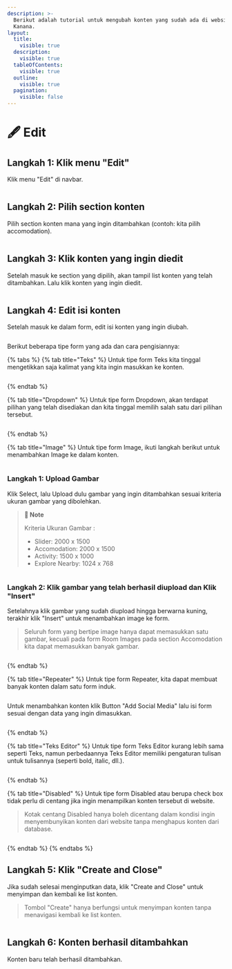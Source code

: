 ```yaml
---
description: >-
  Berikut adalah tutorial untuk mengubah konten yang sudah ada di website
  Kanana.
layout:
  title:
    visible: true
  description:
    visible: true
  tableOfContents:
    visible: true
  outline:
    visible: true
  pagination:
    visible: false
---
```


# 🖋️ Edit

## Langkah 1: Klik menu "Edit"

Klik menu "Edit" di navbar.

<figure><img src=".gitbook/assets/1_All.png" alt=""><figcaption></figcaption></figure>

## Langkah 2: Pilih section konten&#x20;

Pilih section konten mana yang ingin ditambahkan (contoh: kita pilih accomodation).

<figure><img src=".gitbook/assets/2_All (1).png" alt=""><figcaption></figcaption></figure>

## Langkah 3: Klik konten yang ingin diedit

Setelah masuk ke section yang dipilih,  akan tampil list konten yang telah ditambahkan. Lalu klik konten yang ingin diedit.

<figure><img src=".gitbook/assets/3_Edit.png" alt=""><figcaption></figcaption></figure>

## Langkah 4: Edit isi konten

Setelah masuk ke dalam form, edit isi konten yang ingin diubah.

<figure><img src=".gitbook/assets/4_edit_new.png" alt=""><figcaption></figcaption></figure>

Berikut beberapa tipe form yang ada dan cara pengisiannya:

{% tabs %}
{% tab title="Teks" %}
Untuk tipe form Teks kita tinggal mengetikkan saja kalimat yang kita ingin masukkan ke konten.

<figure><img src=".gitbook/assets/4_Create_Teks.png" alt=""><figcaption></figcaption></figure>
{% endtab %}

{% tab title="Dropdown" %}
Untuk tipe form Dropdown, akan terdapat pilihan yang telah disediakan dan kita tinggal memilih salah satu dari pilihan tersebut.

<figure><img src=".gitbook/assets/dropdown.png" alt=""><figcaption></figcaption></figure>
{% endtab %}

{% tab title="Image" %}
Untuk tipe form Image, ikuti langkah berikut untuk menambahkan Image ke dalam konten.

<figure><img src=".gitbook/assets/4_Create_Image.png" alt=""><figcaption></figcaption></figure>

### Langkah 1: Upload Gambar

Klik Select, lalu Upload dulu gambar yang ingin ditambahkan sesuai kriteria ukuran gambar yang dibolehkan.

> **📓 Note**
>
> Kriteria Ukuran Gambar :&#x20;
>
> * Slider: 2000 x 1500&#x20;
> * Accomodation: 2000 x 1500&#x20;
> * Activity: 1500 x 1000&#x20;
> * Explore Nearby: 1024 x 768

<div align="center" data-full-width="false"><figure><img src=".gitbook/assets/5-1_Create&#x26;Edit.png" alt=""><figcaption></figcaption></figure></div>

### Langkah 2: Klik gambar yang telah berhasil diupload dan Klik "Insert"

Setelahnya klik gambar yang sudah diupload hingga berwarna kuning, terakhir klik "Insert" untuk menambahkan image ke form.

> Seluruh form yang bertipe image hanya dapat memasukkan satu gambar, kecuali pada form Room Images pada section Accomodation kita dapat memasukkan banyak gambar.

<figure><img src=".gitbook/assets/5-2_Create&#x26;Edit.png" alt=""><figcaption></figcaption></figure>
{% endtab %}

{% tab title="Repeater" %}
Untuk tipe form Repeater, kita dapat membuat banyak konten dalam satu form induk.

<div align="left"><figure><img src=".gitbook/assets/repeater1.png" alt=""><figcaption></figcaption></figure></div>

Untuk menambahkan konten klik Button "Add Social Media" lalu isi  form sesuai dengan data yang ingin dimasukkan.

<figure><img src=".gitbook/assets/repeater2.png" alt=""><figcaption></figcaption></figure>
{% endtab %}

{% tab title="Teks Editor" %}
Untuk tipe form Teks Editor kurang lebih sama seperti Teks, namun perbedaannya Teks Editor memiliki pengaturan tulisan untuk tulisannya (seperti bold, italic, dll.).

<figure><img src=".gitbook/assets/teks_editor.png" alt=""><figcaption></figcaption></figure>
{% endtab %}

{% tab title="Disabled" %}
Untuk tipe form Disabled atau berupa check box  tidak perlu di centang jika ingin menampilkan konten tersebut di website.

> Kotak centang Disabled hanya boleh dicentang dalam kondisi ingin menyembunyikan konten dari website tanpa menghapus konten dari database.

<figure><img src=".gitbook/assets/6_Create&#x26;Edit.png" alt=""><figcaption></figcaption></figure>
{% endtab %}
{% endtabs %}

## Langkah 5: Klik "Create and Close"

Jika sudah selesai menginputkan data, klik "Create and Close" untuk menyimpan dan kembali ke list konten.

> Tombol "Create" hanya berfungsi untuk menyimpan konten tanpa menavigasi kembali ke list konten.

<figure><img src=".gitbook/assets/7_Create.png" alt=""><figcaption></figcaption></figure>

## Langkah 6: Konten berhasil ditambahkan

Konten baru telah berhasil ditambahkan.

<figure><img src=".gitbook/assets/8_Edit.png" alt=""><figcaption></figcaption></figure>
